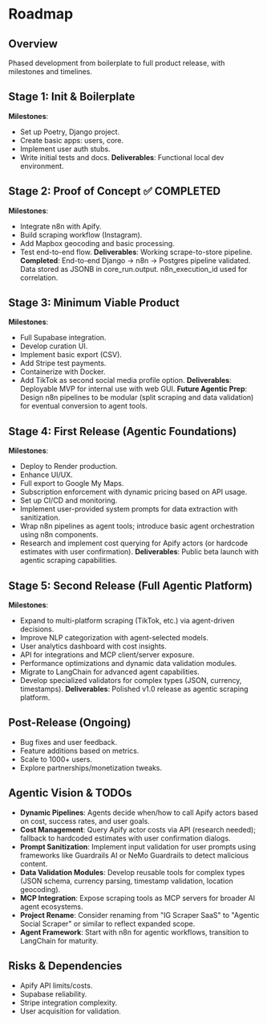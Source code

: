 # Roadmap

## Overview
Phased development from boilerplate to full product release, with milestones and timelines.

## Stage 1: Init & Boilerplate
**Milestones**:
- Set up Poetry, Django project.
- Create basic apps: users, core.
- Implement user auth stubs.
- Write initial tests and docs.
**Deliverables**: Functional local dev environment.

## Stage 2: Proof of Concept ✅ COMPLETED
**Milestones**:
- Integrate n8n with Apify.
- Build scraping workflow (Instagram).
- Add Mapbox geocoding and basic processing.
- Test end-to-end flow.
**Deliverables**: Working scrape-to-store pipeline.
**Completed**: End-to-end Django → n8n → Postgres pipeline validated. Data stored as JSONB in core_run.output. n8n_execution_id used for correlation.

## Stage 3: Minimum Viable Product
**Milestones**:
- Full Supabase integration.
- Develop curation UI.
- Implement basic export (CSV).
- Add Stripe test payments.
- Containerize with Docker.
- Add TikTok as second social media profile option.
**Deliverables**: Deployable MVP for internal use with web GUI.
**Future Agentic Prep**: Design n8n pipelines to be modular (split scraping and data validation) for eventual conversion to agent tools.

## Stage 4: First Release (Agentic Foundations)
**Milestones**:
- Deploy to Render production.
- Enhance UI/UX.
- Full export to Google My Maps.
- Subscription enforcement with dynamic pricing based on API usage.
- Set up CI/CD and monitoring.
- Implement user-provided system prompts for data extraction with sanitization.
- Wrap n8n pipelines as agent tools; introduce basic agent orchestration using n8n components.
- Research and implement cost querying for Apify actors (or hardcode estimates with user confirmation).
**Deliverables**: Public beta launch with agentic scraping capabilities.

## Stage 5: Second Release (Full Agentic Platform)
**Milestones**:
- Expand to multi-platform scraping (TikTok, etc.) via agent-driven decisions.
- Improve NLP categorization with agent-selected models.
- User analytics dashboard with cost insights.
- API for integrations and MCP client/server exposure.
- Performance optimizations and dynamic data validation modules.
- Migrate to LangChain for advanced agent capabilities.
- Develop specialized validators for complex types (JSON, currency, timestamps).
**Deliverables**: Polished v1.0 release as agentic scraping platform.

## Post-Release (Ongoing)
- Bug fixes and user feedback.
- Feature additions based on metrics.
- Scale to 1000+ users.
- Explore partnerships/monetization tweaks.

## Agentic Vision & TODOs
- **Dynamic Pipelines**: Agents decide when/how to call Apify actors based on cost, success rates, and user goals.
- **Cost Management**: Query Apify actor costs via API (research needed); fallback to hardcoded estimates with user confirmation dialogs.
- **Prompt Sanitization**: Implement input validation for user prompts using frameworks like Guardrails AI or NeMo Guardrails to detect malicious content.
- **Data Validation Modules**: Develop reusable tools for complex types (JSON schema, currency parsing, timestamp validation, location geocoding).
- **MCP Integration**: Expose scraping tools as MCP servers for broader AI agent ecosystems.
- **Project Rename**: Consider renaming from "IG Scraper SaaS" to "Agentic Social Scraper" or similar to reflect expanded scope.
- **Agent Framework**: Start with n8n for agentic workflows, transition to LangChain for maturity.

## Risks & Dependencies
- Apify API limits/costs.
- Supabase reliability.
- Stripe integration complexity.
- User acquisition for validation.